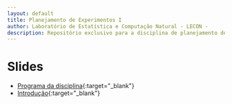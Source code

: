 ```yaml
---
layout: default
title: Planejamento de Experimentos I
author: Laboratório de Estatística e Computação Natural - LECON -
description: Repositório exclusivo para a disciplina de planejamento de experimentos.
---
```


# Slides
  
* [Programa da disciplina](https://nataly-jm.github.io/planejamento/Plano_Ensino.html){:target="_blank"}
* [Introdução](https://nataly-jm.github.io/planejamento/intro.html){:target="_blank"}





<script src="http://code.jquery.com/jquery-1.4.2.min.js"></script> <script> var x = document.getElementsByClassName("site-footer-credits"); setTimeout(() => { x[0].remove(); }, 10); </script>
